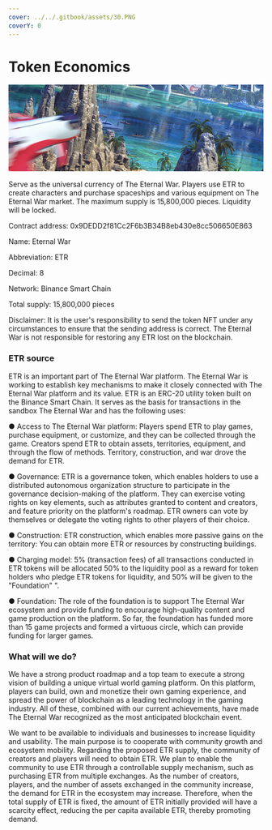 ```yaml
---
cover: ../../.gitbook/assets/30.PNG
coverY: 0
---
```


# Token Economics



![](../../.gitbook/assets/39.PNG)

Serve as the universal currency of The Eternal War. Players use ETR to create characters and purchase spaceships and various equipment on The Eternal War market. The maximum supply is 15,800,000 pieces. Liquidity will be locked.

Contract address: 0x9DEDD2f81Cc2F6b3B34B8eb430e8cc506650E863

Name: Eternal War

Abbreviation: ETR

Decimal: 8

Network: Binance Smart Chain

Total supply: 15,800,000 pieces

Disclaimer: It is the user's responsibility to send the token NFT under any circumstances to ensure that the sending address is correct. The Eternal War is not responsible for restoring any ETR lost on the blockchain.

### ETR source

ETR is an important part of The Eternal War platform. The Eternal War is working to establish key mechanisms to make it closely connected with The Eternal War platform and its value. ETR is an ERC-20 utility token built on the Binance Smart Chain. It serves as the basis for transactions in the sandbox The Eternal War and has the following uses:

● Access to The Eternal War platform: Players spend ETR to play games, purchase equipment, or customize, and they can be collected through the game. Creators spend ETR to obtain assets, territories, equipment, and through the flow of methods. Territory, construction, and war drove the demand for ETR.

● Governance: ETR is a governance token, which enables holders to use a distributed autonomous organization structure to participate in the governance decision-making of the platform. They can exercise voting rights on key elements, such as attributes granted to content and creators, and feature priority on the platform's roadmap. ETR owners can vote by themselves or delegate the voting rights to other players of their choice.

● Construction: ETR construction, which enables more passive gains on the territory: You can obtain more ETR or resources by constructing buildings.

● Charging model: 5% (transaction fees) of all transactions conducted in ETR tokens will be allocated 50% to the liquidity pool as a reward for token holders who pledge ETR tokens for liquidity, and 50% will be given to the "Foundation" ".

● Foundation: The role of the foundation is to support The Eternal War ecosystem and provide funding to encourage high-quality content and game production on the platform. So far, the foundation has funded more than 15 game projects and formed a virtuous circle, which can provide funding for larger games.

### What will we do?

We have a strong product roadmap and a top team to execute a strong vision of building a unique virtual world gaming platform. On this platform, players can build, own and monetize their own gaming experience, and spread the power of blockchain as a leading technology in the gaming industry. All of these, combined with our current achievements, have made The Eternal War recognized as the most anticipated blockchain event.

We want to be available to individuals and businesses to increase liquidity and usability. The main purpose is to cooperate with community growth and ecosystem mobility. Regarding the proposed ETR supply, the community of creators and players will need to obtain ETR. We plan to enable the community to use ETR through a controllable supply mechanism, such as purchasing ETR from multiple exchanges. As the number of creators, players, and the number of assets exchanged in the community increase, the demand for ETR in the ecosystem may increase. Therefore, when the total supply of ETR is fixed, the amount of ETR initially provided will have a scarcity effect, reducing the per capita available ETR, thereby promoting demand.
